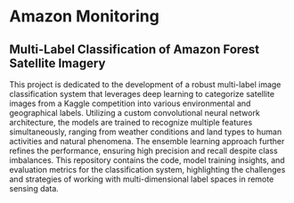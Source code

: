 # Amazon Monitoring

## Multi-Label Classification of Amazon Forest Satellite Imagery

This project is dedicated to the development of a robust multi-label image classification system that leverages deep learning to categorize satellite images from a Kaggle competition into various environmental and geographical labels. Utilizing a custom convolutional neural network architecture, the models are trained to recognize multiple features simultaneously, ranging from weather conditions and land types to human activities and natural phenomena. The ensemble learning approach further refines the performance, ensuring high precision and recall despite class imbalances. This repository contains the code, model training insights, and evaluation metrics for the classification system, highlighting the challenges and strategies of working with multi-dimensional label spaces in remote sensing data.


